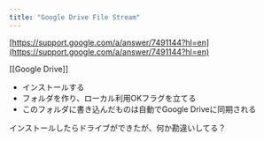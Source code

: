 ```yaml
---
title: "Google Drive File Stream"
---
```


[https://support.google.com/a/answer/7491144?hl=en](https://support.google.com/a/answer/7491144?hl=en)

[[Google Drive]]
- インストールする
- フォルダを作り、ローカル利用OKフラグを立てる
- このフォルダに書き込んだものは自動でGoogle Driveに同期される

インストールしたらドライブができたが、何か勘違いしてる？

